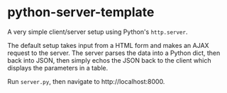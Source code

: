 # python-server-template

A very simple client/server setup using Python's `http.server`.

The default setup takes input from a HTML form and makes an AJAX request to the server. The server parses the
data into a Python dict, then back into JSON, then simply echos the JSON back to the client which displays the
parameters in a table.

Run `server.py`, then navigate to http://localhost:8000.
